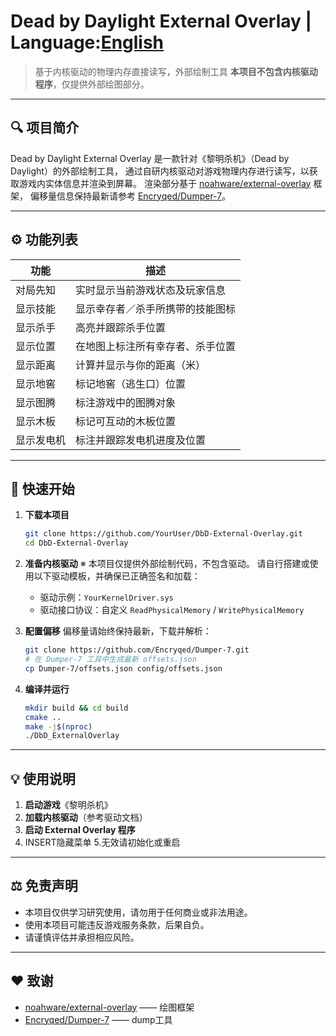 # Dead by Daylight External Overlay  |  Language:[English](#https://github.com/lsnbm/DeadByDaylight-External/blob/main/READMDEnglish.md)

> 基于内核驱动的物理内存直接读写，外部绘制工具
> **本项目不包含内核驱动程序**，仅提供外部绘图部分。

---

## 🔍 项目简介

Dead by Daylight External Overlay 是一款针对《黎明杀机》（Dead by Daylight）的外部绘制工具，
通过自研内核驱动对游戏物理内存进行读写，以获取游戏内实体信息并渲染到屏幕。
渲染部分基于 [noahware/external-overlay](https://github.com/noahware/external-overlay) 框架，
偏移量信息保持最新请参考 [Encryqed/Dumper-7](https://github.com/Encryqed/Dumper-7)。

---

## ⚙️ 功能列表

| 功能    | 描述               |
| ----- | ---------------- |
| 对局先知  | 实时显示当前游戏状态及玩家信息  |
| 显示技能  | 显示幸存者／杀手所携带的技能图标 |
| 显示杀手  | 高亮并跟踪杀手位置        |
| 显示位置  | 在地图上标注所有幸存者、杀手位置 |
| 显示距离  | 计算并显示与你的距离（米）    |
| 显示地窖  | 标记地窖（逃生口）位置      |
| 显示图腾  | 标注游戏中的图腾对象       |
| 显示木板  | 标记可互动的木板位置       |
| 显示发电机 | 标注并跟踪发电机进度及位置    |

---

## 🚀 快速开始

1. **下载本项目**

   ```bash
   git clone https://github.com/YourUser/DbD-External-Overlay.git
   cd DbD-External-Overlay
   ```

2. **准备内核驱动**
   ※ 本项目仅提供外部绘制代码，不包含驱动。
   请自行搭建或使用以下驱动模板，并确保已正确签名和加载：

   * 驱动示例：`YourKernelDriver.sys`
   * 驱动接口协议：自定义 `ReadPhysicalMemory` / `WritePhysicalMemory`

3. **配置偏移**
   偏移量请始终保持最新，下载并解析：

   ```bash
   git clone https://github.com/Encryqed/Dumper-7.git
   # 在 Dumper-7 工具中生成最新 offsets.json
   cp Dumper-7/offsets.json config/offsets.json
   ```

4. **编译并运行**

   ```bash
   mkdir build && cd build
   cmake ..
   make -j$(nproc)
   ./DbD_ExternalOverlay
   ```

---


## 💡 使用说明

1. **启动游戏**《黎明杀机》
2. **加载内核驱动**（参考驱动文档）
3. **启动 External Overlay 程序**
4. INSERT隐藏菜单
5.无效请初始化或重启

---

## ⚖️ 免责声明

* 本项目仅供学习研究使用，请勿用于任何商业或非法用途。
* 使用本项目可能违反游戏服务条款，后果自负。
* 请谨慎评估并承担相应风险。

---

## ❤️ 致谢

* [noahware/external-overlay](https://github.com/noahware/external-overlay) —— 绘图框架
* [Encryqed/Dumper-7](https://github.com/Encryqed/Dumper-7) —— dump工具

